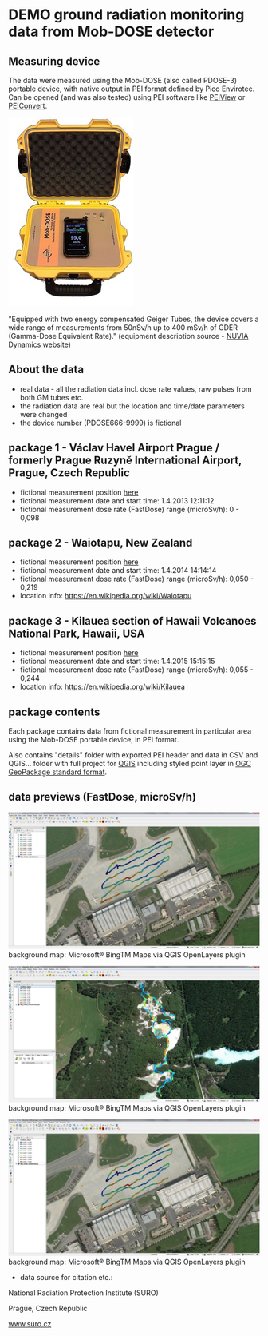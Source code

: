# DEMO ground radiation monitoring data from Mob-DOSE detector

## Measuring device ##

The data were measured using the Mob-DOSE (also called PDOSE-3) portable device, with native output in PEI format defined by Pico Envirotec. Can be opened (and was also tested) using PEI software like [PEIView](http://picoenvirotec.com/enviro/peiview/) or [PEIConvert](http://picoenvirotec.com/enviro/peiconvert/).

![Alt text](img/mobdose.jpg?raw=true "Mob-DOSE device")

"Equipped with two energy compensated Geiger Tubes, the device covers a wide range of measurements from 50nSv/h up to 400 mSv/h of GDER (Gamma-Dose Equivalent Rate)." (equipment description source -  [NUVIA Dynamics website](http://picoenvirotec.com/enviro/pdose-3/))

## About the data ##

- real data - all the radiation data incl. dose rate values, raw pulses from both GM tubes etc.
- the radiation data are real but the location and time/date parameters were changed
- the device number (PDOSE666-9999) is fictional

## package 1 - Václav Havel Airport Prague / formerly Prague Ruzyně International Airport, Prague, Czech Republic ##

- fictional measurement position [here](https://mapy.cz/s/3pXH3)
- fictional measurement date and start time: 1.4.2013 12:11:12
- fictional measurement dose rate (FastDose) range (microSv/h): 0 - 0,098

## package 2 - Waiotapu, New Zealand ##

- fictional measurement position [here](https://mapy.cz/s/3pXJ7)
- fictional measurement date and start time: 1.4.2014 14:14:14
- fictional measurement dose rate (FastDose) range (microSv/h): 0,050 - 0,219
- location info: https://en.wikipedia.org/wiki/Waiotapu

## package 3 - Kilauea section of Hawaii Volcanoes National Park, Hawaii, USA ##

- fictional measurement position [here](https://mapy.cz/s/3pXKF)
- fictional measurement date and start time: 1.4.2015 15:15:15
- fictional measurement dose rate (FastDose) range (microSv/h): 0,055 - 0,244
- location info: https://en.wikipedia.org/wiki/Kilauea

## package contents ##

Each package contains data from fictional measurement in particular area using the Mob-DOSE portable device, in PEI format.

Also contains "details" folder with exported PEI header and data in CSV and QGIS... folder with full project for [QGIS](https://qgis.org)  including styled point layer in [OGC GeoPackage standard format](https://www.geopackage.org).

## data previews (FastDose, microSv/h) ##

![Alt text](img/MobDose_CZ_demo.jpg?raw=true "demo 1 - Czech Republic")
background map: Microsoft® BingTM Maps via QGIS OpenLayers plugin

![Alt text](img/MobDose_NZ_demo.jpg?raw=true "demo 2 - New Zealand")
background map: Microsoft® BingTM Maps via QGIS OpenLayers plugin

![Alt text](img/MobDose_CZ_demo.jpg?raw=true "demo 3 - Hawaii, USA")
background map: Microsoft® BingTM Maps via QGIS OpenLayers plugin

- data source for citation etc.:

National Radiation Protection Institute (SURO)

Prague, Czech Republic

www.suro.cz
